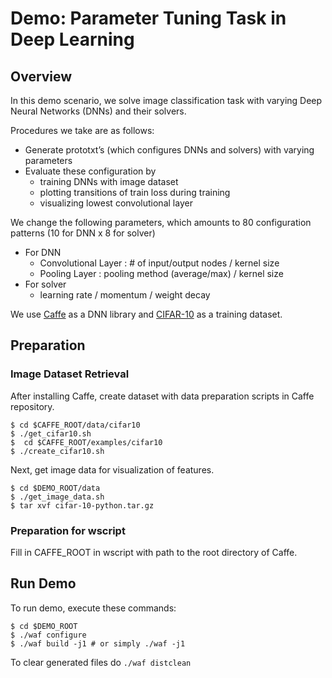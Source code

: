 # Demo: Parameter Tuning Task in Deep Learning

## Overview

In this demo scenario, we solve image classification task with varying Deep Neural Networks (DNNs) and their solvers.

Procedures we take are as follows:

- Generate prototxt’s (which configures DNNs and solvers) with varying parameters
- Evaluate these configuration by
    - training DNNs with image dataset
    - plotting transitions of train loss during training
    - visualizing lowest convolutional layer

We change the following parameters, which amounts to 80 configuration patterns (10 for DNN x 8 for solver)

- For DNN 
    - Convolutional Layer : # of input/output nodes / kernel size
    - Pooling Layer : pooling method (average/max)  / kernel size
- For solver
    -  learning rate / momentum / weight decay

We use [Caffe](http://caffe.berkeleyvision.org) as a DNN library and [CIFAR-10](http://www.cs.toronto.edu/~kriz/cifar.html) as a training dataset.

## Preparation

### Image Dataset Retrieval

After installing Caffe, create dataset with data preparation scripts in Caffe repository.

```
$ cd $CAFFE_ROOT/data/cifar10
$ ./get_cifar10.sh
$  cd $CAFFE_ROOT/examples/cifar10
$ ./create_cifar10.sh
```

Next, get image data for visualization of features.

```
$ cd $DEMO_ROOT/data
$ ./get_image_data.sh
$ tar xvf cifar-10-python.tar.gz
```

### Preparation for wscript

Fill in CAFFE_ROOT in wscript with path to the root directory of Caffe.

## Run Demo

To run demo, execute these commands:

```
$ cd $DEMO_ROOT
$ ./waf configure
$ ./waf build -j1 # or simply ./waf -j1
```

To clear generated files do `./waf distclean`